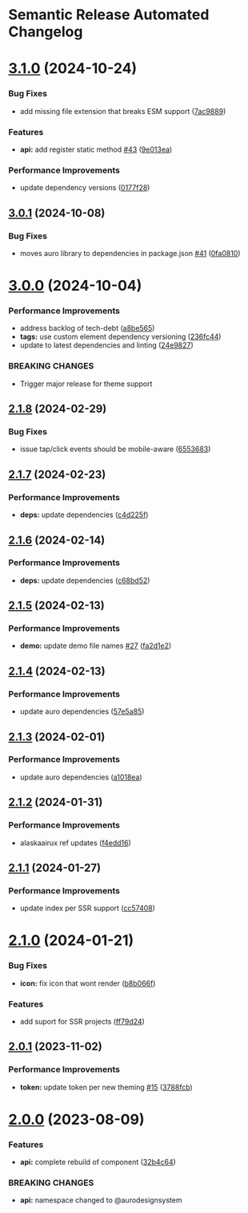 # Semantic Release Automated Changelog

# [3.1.0](https://github.com/AlaskaAirlines/auro-backtotop/compare/v3.0.1...v3.1.0) (2024-10-24)


### Bug Fixes

* add missing file extension that breaks ESM support ([7ac9889](https://github.com/AlaskaAirlines/auro-backtotop/commit/7ac9889493e59addcdfdacff6d510f3fa62e83c3))


### Features

* **api:** add register static method [#43](https://github.com/AlaskaAirlines/auro-backtotop/issues/43) ([9e013ea](https://github.com/AlaskaAirlines/auro-backtotop/commit/9e013eab5f417a03fc4b7cfcde36407f4e394d8b))


### Performance Improvements

* update dependency versions ([0177f28](https://github.com/AlaskaAirlines/auro-backtotop/commit/0177f28113be8110893ac9eb716d07c72963b250))

## [3.0.1](https://github.com/AlaskaAirlines/auro-backtotop/compare/v3.0.0...v3.0.1) (2024-10-08)


### Bug Fixes

* moves auro library to dependencies in package.json [#41](https://github.com/AlaskaAirlines/auro-backtotop/issues/41) ([0fa0810](https://github.com/AlaskaAirlines/auro-backtotop/commit/0fa081040480bbf92a879c5223fe90512bdf5bf3))

# [3.0.0](https://github.com/AlaskaAirlines/auro-backtotop/compare/v2.1.8...v3.0.0) (2024-10-04)


### Performance Improvements

* address backlog of tech-debt ([a8be565](https://github.com/AlaskaAirlines/auro-backtotop/commit/a8be565c48aeb1319e6ef3ad13d2ffa0c2098979))
* **tags:** use custom element dependency versioning ([236fc44](https://github.com/AlaskaAirlines/auro-backtotop/commit/236fc44134d83d813e09d17619aa234dd9f240c0))
* update to latest dependencies and linting ([24e9827](https://github.com/AlaskaAirlines/auro-backtotop/commit/24e9827d31dfd1f3abb8476f3c7eb235a03ddea3))


### BREAKING CHANGES

* Trigger major release for theme support

## [2.1.8](https://github.com/AlaskaAirlines/auro-backtotop/compare/v2.1.7...v2.1.8) (2024-02-29)


### Bug Fixes

* issue tap/click events should be mobile-aware ([6553683](https://github.com/AlaskaAirlines/auro-backtotop/commit/65536833e7d9f1ff6460d92bdab13fff6f9c789a))

## [2.1.7](https://github.com/AlaskaAirlines/auro-backtotop/compare/v2.1.6...v2.1.7) (2024-02-23)


### Performance Improvements

* **deps:** update dependencies ([c4d225f](https://github.com/AlaskaAirlines/auro-backtotop/commit/c4d225f7d7e17a71c7e74fe4b411a3c7dd06034c))

## [2.1.6](https://github.com/AlaskaAirlines/auro-backtotop/compare/v2.1.5...v2.1.6) (2024-02-14)


### Performance Improvements

* **deps:** update dependencies ([c68bd52](https://github.com/AlaskaAirlines/auro-backtotop/commit/c68bd52df52eb5cc469092a726e92dcb48e7fbde))

## [2.1.5](https://github.com/AlaskaAirlines/auro-backtotop/compare/v2.1.4...v2.1.5) (2024-02-13)


### Performance Improvements

* **demo:** update demo file names [#27](https://github.com/AlaskaAirlines/auro-backtotop/issues/27) ([fa2d1e2](https://github.com/AlaskaAirlines/auro-backtotop/commit/fa2d1e2b57adac1a20bd7fd796e68c42e6dbbcb7))

## [2.1.4](https://github.com/AlaskaAirlines/auro-backtotop/compare/v2.1.3...v2.1.4) (2024-02-13)


### Performance Improvements

* update auro dependencies ([57e5a85](https://github.com/AlaskaAirlines/auro-backtotop/commit/57e5a852587e47ba55c0b4220269c3f378345062))

## [2.1.3](https://github.com/AlaskaAirlines/auro-backtotop/compare/v2.1.2...v2.1.3) (2024-02-01)


### Performance Improvements

* update auro dependencies ([a1018ea](https://github.com/AlaskaAirlines/auro-backtotop/commit/a1018ea7b345fd4152a4caf6c3ae144ae0baa6cf))

## [2.1.2](https://github.com/AlaskaAirlines/auro-backtotop/compare/v2.1.1...v2.1.2) (2024-01-31)


### Performance Improvements

* alaskaairux ref updates ([f4edd16](https://github.com/AlaskaAirlines/auro-backtotop/commit/f4edd166824e18e0934bb1f92c6dfed1f0c105d3))

## [2.1.1](https://github.com/AlaskaAirlines/auro-backtotop/compare/v2.1.0...v2.1.1) (2024-01-27)


### Performance Improvements

* update index per SSR support ([cc57408](https://github.com/AlaskaAirlines/auro-backtotop/commit/cc574083b549a2943ca6e8c72945e40dd2c02a04))

# [2.1.0](https://github.com/AlaskaAirlines/auro-backtotop/compare/v2.0.1...v2.1.0) (2024-01-21)


### Bug Fixes

* **icon:** fix icon that wont render ([b8b066f](https://github.com/AlaskaAirlines/auro-backtotop/commit/b8b066ff622a3e811f15cb544b2ea59b443819d4))


### Features

* add suport for SSR projects ([ff79d24](https://github.com/AlaskaAirlines/auro-backtotop/commit/ff79d2499bb1e42d546b3981e3c7375ee86aca5d))

## [2.0.1](https://github.com/AlaskaAirlines/auro-backtotop/compare/v2.0.0...v2.0.1) (2023-11-02)


### Performance Improvements

* **token:** update token per new theming [#15](https://github.com/AlaskaAirlines/auro-backtotop/issues/15) ([3788fcb](https://github.com/AlaskaAirlines/auro-backtotop/commit/3788fcbb3e8ac0c94f1dab887455edcff1c628e4))

# [2.0.0](https://github.com/AlaskaAirlines/auro-backtotop/compare/v1.1.0...v2.0.0) (2023-08-09)


### Features

* **api:** complete rebuild of component ([32b4c64](https://github.com/AlaskaAirlines/auro-backtotop/commit/32b4c64f50eb49e19a05b9cf5f5ee1992466bafb))


### BREAKING CHANGES

* **api:** namespace changed to @aurodesignsystem
